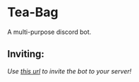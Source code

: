 # Tea-Bag
A multi-purpose discord bot.

## Inviting:

*Use [this url](https://discord.com/oauth2/authorize?client_id=759364137238134785&permissions=8&scope=bot) to invite the bot to your server!*
